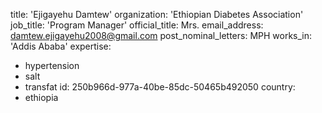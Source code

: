 title: 'Ejigayehu Damtew'
organization: 'Ethiopian Diabetes Association'
job_title: 'Program Manager'
official_title: Mrs.
email_address: damtew.ejigayehu2008@gmail.com
post_nominal_letters: MPH
works_in: 'Addis Ababa'
expertise:
  - hypertension
  - salt
  - transfat
id: 250b966d-977a-40be-85dc-50465b492050
country:
  - ethiopia
